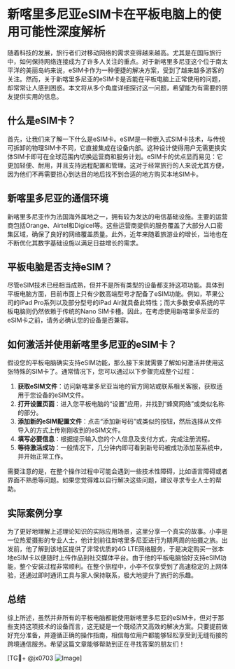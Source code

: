 # 新喀里多尼亚eSIM卡在平板电脑上的使用可能性深度解析

随着科技的发展，旅行者们对移动网络的需求变得越来越高。尤其是在国际旅行中，如何保持网络连接成为了许多人关注的重点。对于新喀里多尼亚这个位于南太平洋的美丽岛屿来说，eSIM卡作为一种便捷的解决方案，受到了越来越多游客的关注。然而，关于新喀里多尼亚的eSIM卡是否能在平板电脑上正常使用的问题，却常常让人感到困惑。本文将从多个角度详细探讨这一问题，希望能为有需要的朋友提供实用的信息。

## 什么是eSIM卡？

首先，让我们来了解一下什么是eSIM卡。eSIM是一种嵌入式SIM卡技术，与传统可拆卸的物理SIM卡不同，它直接集成在设备内部。这种设计使得用户无需更换实体SIM卡即可在全球范围内切换运营商和服务计划。eSIM卡的优点显而易见：它更加轻便、耐用，并且支持远程配置和管理。这对于经常旅行的人来说尤其方便，因为他们不再需要担心到达目的地后找不到合适的地方购买本地SIM卡。

## 新喀里多尼亚的通信环境

新喀里多尼亚作为法国海外属地之一，拥有较为发达的电信基础设施。主要的运营商包括Orange、Airtel和Digicel等。这些运营商提供的服务覆盖了大部分人口密集区域，确保了良好的网络覆盖质量。此外，近年来随着旅游业的增长，当地也在不断优化其数字基础设施以满足日益增长的需求。

## 平板电脑是否支持eSIM？

尽管eSIM技术已经相当成熟，但并不是所有类型的设备都支持这项功能。具体到平板电脑方面，目前市面上只有少数高端型号才配备了eSIM功能。例如，苹果公司的iPad Pro系列以及部分型号的iPad Air就具备此特性；而大多数安卓系统的平板电脑则仍然依赖于传统的Nano SIM卡槽。因此，在考虑使用新喀里多尼亚的eSIM卡之前，请务必确认您的设备是否兼容。

## 如何激活并使用新喀里多尼亚的eSIM卡？

假设您的平板电脑确实支持eSIM功能，那么接下来就需要了解如何激活并使用这张特殊的SIM卡了。通常情况下，您可以通过以下步骤完成整个过程：

1. **获取eSIM文件**：访问新喀里多尼亚当地的官方网站或联系相关客服，获取适用于您设备的eSIM文件。
2. **打开设置页面**：进入您平板电脑的“设置”应用，并找到“蜂窝网络”或类似名称的部分。
3. **添加新的eSIM配置文件**：点击“添加新号码”或类似的按钮，然后选择从文件导入的方式上传刚刚收到的eSIM文件。
4. **填写必要信息**：根据提示输入您的个人信息及支付方式，完成注册流程。
5. **等待激活成功**：一般情况下，几分钟内即可看到新号码被成功添加至系统中，并开始正常工作。

需要注意的是，在整个操作过程中可能会遇到一些技术性障碍，比如语言障碍或者界面不熟悉等问题。如果您觉得难以自行解决这些问题，建议寻求专业人士的帮助。

## 实际案例分享

为了更好地理解上述理论知识的实际应用场景，这里分享一个真实的故事。小李是一位热爱摄影的专业人士，他计划前往新喀里多尼亚进行为期两周的拍摄之旅。出发前，他了解到该地区提供了非常优质的4G LTE网络服务，于是决定购买一张本地eSIM卡以便随时上传作品到社交媒体平台。由于他的平板电脑恰好支持eSIM功能，整个安装过程非常顺利。在整个旅程中，小李不仅享受到了高速稳定的上网体验，还通过即时通讯工具与家人保持联系，极大地提升了旅行的乐趣。

## 总结

综上所述，虽然并非所有的平板电脑都能使用新喀里多尼亚的eSIM卡，但对于那些支持这项技术的设备而言，这无疑是一个既经济又高效的解决方案。只要提前做好充分准备，并遵循正确的操作指南，相信每位用户都能够轻松享受到无缝衔接的跨境通信服务。希望这篇文章能够帮助到正在寻找答案的朋友们！

[TG💪+ @jx0703 ![Image](https://github.com/user-attachments/assets/dbca1d08-cadb-493c-b0ec-ad6f7a83f270)]